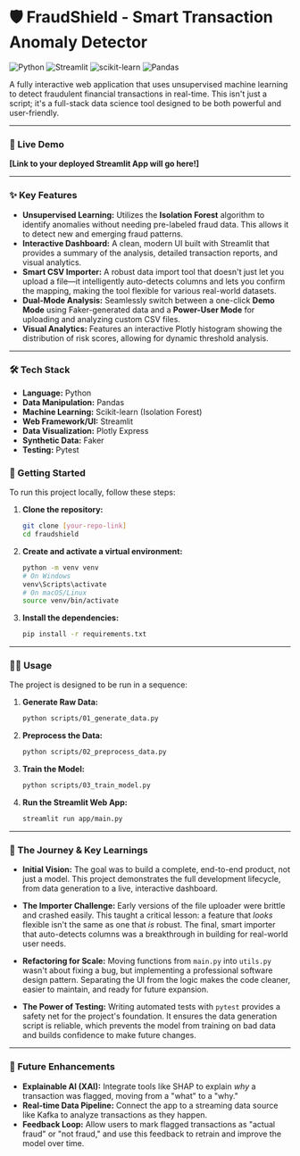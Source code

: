 # 🛡️ FraudShield - Smart Transaction Anomaly Detector

![Python](https://img.shields.io/badge/Python-3.11+-blue?style=for-the-badge&logo=python&logoColor=white)
![Streamlit](https://img.shields.io/badge/Streamlit-1.30+-red?style=for-the-badge&logo=streamlit&logoColor=white)
![scikit-learn](https://img.shields.io/badge/scikit--learn-1.4+-orange?style=for-the-badge&logo=scikit-learn&logoColor=white)
![Pandas](https://img.shields.io/badge/Pandas-2.2+-purple?style=for-the-badge&logo=pandas&logoColor=white)

A fully interactive web application that uses unsupervised machine learning to detect fraudulent financial transactions in real-time. This isn't just a script; it's a full-stack data science tool designed to be both powerful and user-friendly.

---

### 🚀 Live Demo

**[Link to your deployed Streamlit App will go here!]**

---

### ✨ Key Features

* **Unsupervised Learning:** Utilizes the **Isolation Forest** algorithm to identify anomalies without needing pre-labeled fraud data. This allows it to detect new and emerging fraud patterns.
* **Interactive Dashboard:** A clean, modern UI built with Streamlit that provides a summary of the analysis, detailed transaction reports, and visual analytics.
* **Smart CSV Importer:** A robust data import tool that doesn't just let you upload a file—it intelligently auto-detects columns and lets you confirm the mapping, making the tool flexible for various real-world datasets.
* **Dual-Mode Analysis:** Seamlessly switch between a one-click **Demo Mode** using Faker-generated data and a **Power-User Mode** for uploading and analyzing custom CSV files.
* **Visual Analytics:** Features an interactive Plotly histogram showing the distribution of risk scores, allowing for dynamic threshold analysis.

---

### 🛠️ Tech Stack

* **Language:** Python
* **Data Manipulation:** Pandas
* **Machine Learning:** Scikit-learn (Isolation Forest)
* **Web Framework/UI:** Streamlit
* **Data Visualization:** Plotly Express
* **Synthetic Data:** Faker
* **Testing:** Pytest

### 🏁 Getting Started

To run this project locally, follow these steps:

1.  **Clone the repository:**
    ```bash
    git clone [your-repo-link]
    cd fraudshield
    ```

2.  **Create and activate a virtual environment:**
    ```bash
    python -m venv venv
    # On Windows
    venv\Scripts\activate
    # On macOS/Linux
    source venv/bin/activate
    ```

3.  **Install the dependencies:**
    ```bash
    pip install -r requirements.txt
    ```

---

### 🏃‍♂️ Usage

The project is designed to be run in a sequence:

1.  **Generate Raw Data:**
    ```bash
    python scripts/01_generate_data.py
    ```

2.  **Preprocess the Data:**
    ```bash
    python scripts/02_preprocess_data.py
    ```

3.  **Train the Model:**
    ```bash
    python scripts/03_train_model.py
    ```

4.  **Run the Streamlit Web App:**
    ```bash
    streamlit run app/main.py
    ```

---


### 🧠 The Journey & Key Learnings

* **Initial Vision:** The goal was to build a complete, end-to-end product, not just a model. This project demonstrates the full development lifecycle, from data generation to a live, interactive dashboard.

* **The Importer Challenge:** Early versions of the file uploader were brittle and crashed easily. This taught a critical lesson: a feature that *looks* flexible isn't the same as one that *is* robust. The final, smart importer that auto-detects columns was a breakthrough in building for real-world user needs.

* **Refactoring for Scale:** Moving functions from `main.py` into `utils.py` wasn't about fixing a bug, but implementing a professional software design pattern. Separating the UI from the logic makes the code cleaner, easier to maintain, and ready for future expansion.

* **The Power of Testing:** Writing automated tests with `pytest` provides a safety net for the project's foundation. It ensures the data generation script is reliable, which prevents the model from training on bad data and builds confidence to make future changes.

---

### 🔮 Future Enhancements

* **Explainable AI (XAI):** Integrate tools like SHAP to explain *why* a transaction was flagged, moving from a "what" to a "why."
* **Real-time Data Pipeline:** Connect the app to a streaming data source like Kafka to analyze transactions as they happen.
* **Feedback Loop:** Allow users to mark flagged transactions as "actual fraud" or "not fraud," and use this feedback to retrain and improve the model over time.

